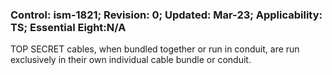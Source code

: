 ### Control: ism-1821; Revision: 0; Updated: Mar-23; Applicability: TS; Essential Eight:N/A
<p>TOP SECRET cables, when bundled together or run in conduit, are run exclusively in their own individual cable bundle or conduit.</p>